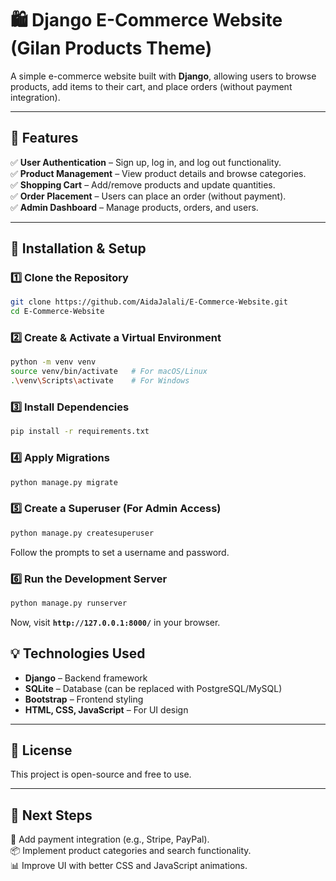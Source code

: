 # 🛍 Django E-Commerce Website (Gilan Products Theme)
A simple e-commerce website built with **Django**, allowing users to browse products, add items to their cart, and place orders (without payment integration).  

---

## 📌 Features  
✅ **User Authentication** – Sign up, log in, and log out functionality.  
✅ **Product Management** – View product details and browse categories.  
✅ **Shopping Cart** – Add/remove products and update quantities.  
✅ **Order Placement** – Users can place an order (without payment).  
✅ **Admin Dashboard** – Manage products, orders, and users.  

---

## 🚀 Installation & Setup  

### 1️⃣ Clone the Repository  
```bash
git clone https://github.com/AidaJalali/E-Commerce-Website.git
cd E-Commerce-Website
```

### 2️⃣ Create & Activate a Virtual Environment  
```bash
python -m venv venv
source venv/bin/activate   # For macOS/Linux  
.\venv\Scripts\activate    # For Windows  
```

### 3️⃣ Install Dependencies  
```bash
pip install -r requirements.txt
```

### 4️⃣ Apply Migrations  
```bash
python manage.py migrate
```

### 5️⃣ Create a Superuser (For Admin Access)  
```bash
python manage.py createsuperuser
```
Follow the prompts to set a username and password.

### 6️⃣ Run the Development Server  
```bash
python manage.py runserver
```
Now, visit **`http://127.0.0.1:8000/`** in your browser.


## 💡 Technologies Used  
- **Django** – Backend framework  
- **SQLite** – Database (can be replaced with PostgreSQL/MySQL)  
- **Bootstrap** – Frontend styling  
- **HTML, CSS, JavaScript** – For UI design  

---

## 📜 License  
This project is open-source and free to use.  

---

## 🎯 Next Steps  
🚀 Add payment integration (e.g., Stripe, PayPal).  
📦 Implement product categories and search functionality.  
📊 Improve UI with better CSS and JavaScript animations.  

